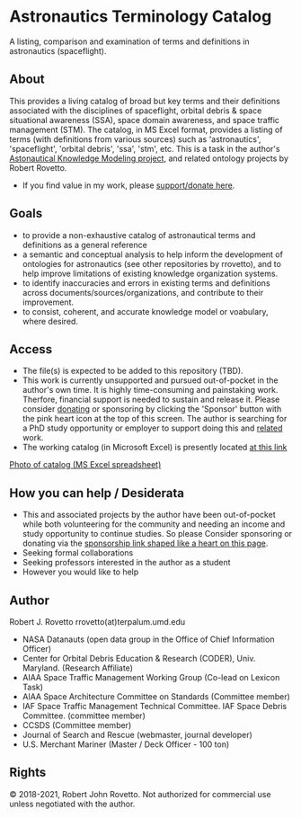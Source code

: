 # Astronautics Terminology Catalog
A listing, comparison and examination of terms and definitions in astronautics (spaceflight).

## About
This provides a living catalog of broad but key terms and their definitions associated with the disciplines of spaceflight, orbital debris & space situational awareness (SSA), space domain awareness, and space traffic management (STM). The catalog, in MS Excel format, provides a listing of terms (with definitions from various sources) such as 'astronautics', 'spaceflight', 'orbital debris', 'ssa', 'stm', etc. 
This is a task in the author's [Astonautical Knowledge Modeling project](https://purl.org/space-ontology), and related ontology projects by Robert Rovetto.
- If you find value in my work, please [support/donate here](https://gogetfunding.com/knowledge-organization-services-ontology-terminology-metadata-concept-analysis/).

## Goals
- to provide a non-exhaustive catalog of astronautical terms and definitions as a general reference
- a semantic and conceptual analysis to help inform the development of ontologies for astronautics (see other repositories by rrovetto), and to help improve limitations of existing knowledge organization systems.
- to identify inaccuracies and errors in existing terms and definitions across documents/sources/organizations, and contribute to their improvement.
- to consist, coherent, and accurate knowledge model or voabulary, where desired. 

## Access
- The file(s) is expected to be added to this repository (TBD).
- This work is currently unsupported and pursued out-of-pocket in the author's own time. It is highly time-consuming and painstaking work. Therfore, financial support is needed to sustain and release it. Please consider [donating](https://gogetfunding.com/knowledge-organization-services-ontology-terminology-metadata-concept-analysis/) or sponsoring by clicking the 'Sponsor' button with the pink heart icon at the top of this screen. The author is searching for a PhD study opportunity or employer to support doing this and [related](https://ontospace.wordpress.com) work.
- The working catalog (in Microsoft Excel) is presently located [at this link](https://drive.google.com/file/d/1VxThyvuY_VzVl_VNan9cqTsdI6NrYWgX/view?usp=sharing)

[Photo of catalog (MS Excel spreadsheet)](https://raw.githubusercontent.com/rrovetto/Astronautics-Terminology/master/photos/Pic_AstronauticalCatalog1.JPG)

## How you can help / Desiderata
- This and associated projects by the author have been out-of-pocket while both volunteering for the community and needing an income and study opportunity to continue studies. So please Consider sponsoring or donating via the [sponsorship link shaped like a heart on this page](https://gogetfunding.com/knowledge-organization-services-ontology-terminology-metadata-concept-analysis/).
- Seeking formal collaborations
- Seeking professors interested in the author as a student
- However you would like to help

## Author
Robert J. Rovetto
rrovetto(at)terpalum.umd.edu
* NASA Datanauts (open data group in the Office of Chief Information Officer)
* Center for Orbital Debris Education & Research (CODER), Univ. Maryland. (Research Affiliate)
* AIAA Space Traffic Management Working Group (Co-lead on Lexicon Task)
* AIAA Space Architecture Committee on Standards (Committee member)
* IAF  Space Traffic Management Technical Committee. IAF Space Debris Committee. (committee member)
* CCSDS (Committee member)
* Journal of Search and Rescue (webmaster, journal developer)
* U.S. Merchant Mariner (Master / Deck Officer - 100 ton)

## Rights
© 2018-2021, Robert John Rovetto.
Not authorized for commercial use unless negotiated with the author.
